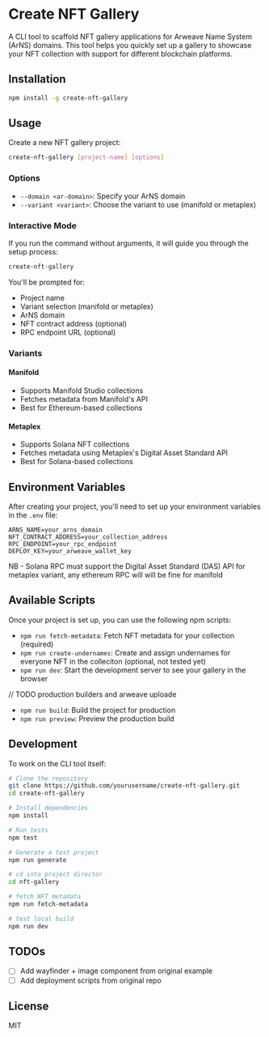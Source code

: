 # Create NFT Gallery

A CLI tool to scaffold NFT gallery applications for Arweave Name System (ArNS) domains. This tool helps you quickly set up a gallery to showcase your NFT collection with support for different blockchain platforms.

## Installation

```bash
npm install -g create-nft-gallery
```

## Usage

Create a new NFT gallery project:

```bash
create-nft-gallery [project-name] [options]
```

### Options

- `--domain <ar-domain>`: Specify your ArNS domain
- `--variant <variant>`: Choose the variant to use (manifold or metaplex)

### Interactive Mode

If you run the command without arguments, it will guide you through the setup process:

```bash
create-nft-gallery
```

You'll be prompted for:
- Project name
- Variant selection (manifold or metaplex)
- ArNS domain
- NFT contract address (optional)
- RPC endpoint URL (optional)

### Variants

#### Manifold
- Supports Manifold Studio collections
- Fetches metadata from Manifold's API
- Best for Ethereum-based collections

#### Metaplex
- Supports Solana NFT collections
- Fetches metadata using Metaplex's Digital Asset Standard API
- Best for Solana-based collections

## Environment Variables

After creating your project, you'll need to set up your environment variables in the `.env` file:

```env
ARNS_NAME=your_arns_domain
NFT_CONTRACT_ADDRESS=your_collection_address
RPC_ENDPOINT=your_rpc_endpoint
DEPLOY_KEY=your_arweave_wallet_key
```

NB - Solana RPC must support the Digital Asset Standard (DAS) API for metaplex variant, any ethereum RPC will will be fine for manifold

## Available Scripts

Once your project is set up, you can use the following npm scripts:

- `npm run fetch-metadata`: Fetch NFT metadata for your collection (required)
- `npm run create-undernames`: Create and assign undernames for everyone NFT in the colleciton (optional, not tested yet)
- `npm run dev`: Start the development server to see your gallery in the browser

// TODO production builders and arweave uploade
- `npm run build`: Build the project for production
- `npm run preview`: Preview the production build


## Development

To work on the CLI tool itself:

```bash
# Clone the repository
git clone https://github.com/yourusername/create-nft-gallery.git
cd create-nft-gallery

# Install dependencies
npm install

# Run tests
npm test

# Generate a test project
npm run generate

# cd into project director
cd nft-gallery

# fetch NFT metadata
npm run fetch-metadata

# test local build
npm run dev
```

## TODOs

- [ ] Add wayfinder + image component from original example
- [ ] Add deployment scripts from original repo

## License

MIT 
